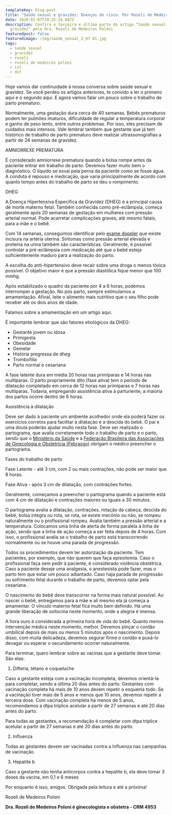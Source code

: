 ```yaml
---
templateKey: blog-post
title: "Saúde sexual e gravidez: Doenças de risco. Por Rozeli de Medeiros Poloni"
date: 2020-01-07T19:25:34.047Z
description: Confira a terceira e última parte do artigo “Saúde sexual na
  gravidez” pela Dra. Rozeli de Medeiros Poloni
featuredpost: false
featuredimage: /img/saúde_sexual_3_07.01.jpg
tags:
  - saúde sexual
  - gravidez
  - rozeli
  - rozeli de medeiros poloni
  - ist
  - dst
---
```

<!--StartFragment-->

Hoje vamos dar continuidade à nossa conversa sobre saúde sexual e gravidez. Se você perdeu os artigos anteriores, te convido a ler o primeiro aqui e o segundo aqui. E agora vamos falar um pouco sobre o trabalho de parto prematuro.



Normalmente, uma gestação dura cerca de 40 semanas. Bebês prematuros podem ter pulmões imaturos, dificuldade de regular a temperatura corporal e ganho de peso lento, entre outros problemas. Por isso, eles precisam de cuidados mais intensos. Vale lembrar também que gestante que já tem histórico de trabalho de parto prematuro deve realizar ultrassonografias a partir de 24 semanas de gravidez.



AMNIORREXE PREMATURA





É considerado amniorrexe prematura quando a bolsa rompe antes da paciente entrar em trabalho de parto. Devemos fazer muito bem o diagnóstico. O líquido se esvai pela perna da paciente como se fosse água. A conduta é repouso e medicação, que varia principalmente de acordo com quanto tempo antes do trabalho de parto se deu o rompimento.



DHEG



A Doença Hipertensiva Específica da Gravidez (DHEG) é a principal causa de morte materno fetal. Também conhecida como pré-eclâmpsia, começa geralmente após 20 semanas de gestação em mulheres com pressão arterial normal. Pode acarretar complicações graves, até mesmo fatais, para a mãe e o bebê.



Com 14 semanas, conseguimos identificar pelo [exame doppler](https://www.google.com/search?q=exame+dopple&oq=exame+dopple&aqs=chrome..69i57j0l7.494j0j9&sourceid=chrome&ie=UTF-8) que existe incisura na artéria uterina. Sintomas como pressão arterial elevada e proteína na urina também são características. Geralmente, é possível controlar a pré-eclâmpsia com medicação até que o bebê esteja suficientemente maduro para a realização do parto.



A escolha do anti-hipertensivo deve recair sobre uma droga o menos tóxica possível. O objetivo maior é que a pressão diastólica fique menor que 100 mmhg.



Após estabilizado o quadro da paciente por 4 a 6 horas, podemos interromper a gestação. No pós parto, sempre estimulamos a amamentação. Afinal, leite o alimento mais nutritivo que o seu filho pode receber até os dois anos de idade.



Falamos sobre a amamentação em um artigo aqui.



É importante lembrar que são fatores etiológicos da DHEG:

* Gestante jovem ou idosa
* Primigesta
* Obesidade
* Gemelar
* História pregressa de dheg
* Trombofilia
* Parto normal e cesariana



A fase latente dura em média 20 horas nas primíparas e 14 horas nas multíparas. O parto propriamente dito (fase ativa) tem o período de dilatação completado em cerca de 12 horas nas primíparas e 7 horas nas multíparas. Todavia, empregando assistência ativa à parturiente, a maioria dos partos ocorre dentro de 6 horas.



Assistência à dilatação



Deve ser dado à paciente um ambiente acolhedor onde ela poderá fazer os exercícios corretos para facilitar a dilatação e a descida do bebê. O pai e uma doula poderão ajudar muito nesta fase. Deve ser realizado o partograma, que avalia corretamente todo o trabalho de parto e o parto, sendo que o [Ministério da Saúde](https://saude.gov.br/) e a [Federação Brasileira das Associações de Ginecologia e Obstetrícia (Febrasgo)](https://www.febrasgo.org.br/pt/) obrigam o médico preencher o partograma.



Fases do trabalho de parto

Fase Latente - até 3 cm, com 2 ou mais contrações, não pode ser maior que 8 horas.

Fase Ativa - após 3 cm de dilatação, com contrações fortes.



Geralmente, começamos a preencher o partograma quando a paciente está com 4 cm de dilatação e contrações maiores ou iguais a 30 minutos.



O partograma avalia a dilatação, contrações, rotação da cabeça, descida do bebê, bolsa íntegra ou rota, se rota, se existe mecônio ou não, se rompeu naturalmente ou o profissional rompeu. Avalia também a pressão arterial e a temperatura. Colocamos uma linha de alerta de forma paralela à linha de ação, sendo que a linha de ação começa a ser feita depois de 4 horas. Com isso, o profissional avalia se o trabalho de parto está transcorrendo normalmente ou se houve uma parada de progressão.



Todos os procedimentos devem ter autorização da paciente. Tem pacientes, por exemplo, que não querem que faça episiotomia. Caso o profissional faça sem pedir à paciente, é considerado violência obstétrica. Caso a paciente deseje uma analgesia, o anestesista pode fazer, mas o parto tem que estar um pouco adiantado. Caso haja parada de progressão ou sofrimento fetal durante o trabalho de parto, devemos optar pela cesariana .



O nascimento do bebê deve transcorrer na forma mais natural possível. Ao nascer o bebê, entregamos para a mãe e ali mesmo ela já começa a amamentar. O vínculo materno fetal fica muito bem definido. Há uma grande liberação de oxitocina neste momento, onde a alegria é imensa.

A hora ouro é considerada a primeira hora de vida do bebê. Quanto menos intervenção médica neste momento, melhor. Devemos pinçar o cordão umbilical depois de mais ou menos 5 minutos após o nascimento. Depois disso, com muita delicadeza, devemos segurar firme o cordão e puxá-lo devagar ou esperar o secundamento ocorrer naturalmente.



Para terminar, quero lembrar sobre as vacinas que a gestante deve tomar. São elas:



1. Difteria, tétano e coqueluche



Caso a gestante esteja com a vacinação incompleta, devemos orientá-la para completar, sendo a última 20 dias antes do parto. Gestantes com vacinação completa há mais de 10 anos devem repetir o esquema todo. Se a vacinação tiver mais de 5 anos e menos que 10 anos, devemos repetir a terceira dose. Com vacinação completa há menos de 5 anos, recomendamos a dtpa tríplice acelular a partir de 27 semanas e até 20 dias antes do parto.



Para todas as gestantes, a recomendação é completar com dtpa tríplice acelular a partir de 27 semanas e até 20 dias antes do parto.



2. Influenza

Todas as gestantes devem ser vacinadas contra a Influenza nas campanhas de vacinação.



3. Hepatite b

Caso a gestante não tenha anticorpos contra a hepatite b, ela deve tomar 3 doses da vacina, em 0,1 e 6 meses



Por enquanto é isso, amigos. Obrigada pela leitura e até a próxima!



Rozeli de Medeiros Poloni

**Dra. Rozeli de Medeiros Poloni é ginecologista e obstetra - CRM 4953**

<!--EndFragment-->